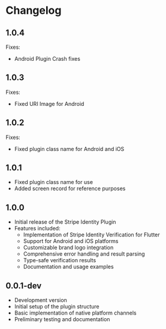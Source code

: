 # Changelog

## 1.0.4

Fixes:

* Android Plugin Crash fixes

## 1.0.3

Fixes:

* Fixed URI Image for Android

## 1.0.2

Fixes:

* Fixed plugin class name for Android and iOS

## 1.0.1

* Fixed plugin class name for use
* Added screen record for reference purposes

## 1.0.0

* Initial release of the Stripe Identity Plugin
* Features included:
  * Implementation of Stripe Identity Verification for Flutter
  * Support for Android and iOS platforms
  * Customizable brand logo integration
  * Comprehensive error handling and result parsing
  * Type-safe verification results
  * Documentation and usage examples

## 0.0.1-dev

* Development version
* Initial setup of the plugin structure
* Basic implementation of native platform channels
* Preliminary testing and documentation
